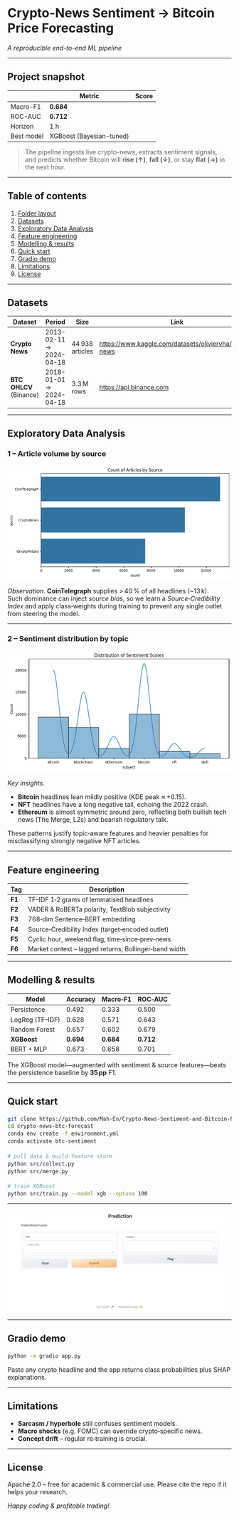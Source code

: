 
# Crypto-News Sentiment → Bitcoin Price Forecasting  
*A reproducible end-to-end ML pipeline*

---

## Project snapshot
| &nbsp; | **Metric** | **Score** |
|---|---|---|
| Macro-F1 | **0.684** |
| ROC-AUC  | **0.712** |
| Horizon  | 1 h |
| Best model | XGBoost (Bayesian-tuned) |

> The pipeline ingests live crypto-news, extracts sentiment signals,  
> and predicts whether Bitcoin will **rise (↑)**, **fall (↓)**, or stay **flat (→)** in the next hour.

---

## Table of contents
1. [Folder layout](#folder-layout)  
2. [Datasets](#datasets)  
3. [Exploratory Data Analysis](#exploratory-data-analysis)  
4. [Feature engineering](#feature-engineering)  
5. [Modelling & results](#modelling--results)  
6. [Quick start](#quick-start)  
7. [Gradio demo](#gradio-demo)  
8. [Limitations](#limitations)  
9. [License](#license)

---


## Datasets
| Dataset | Period | Size | Link |
|---------|--------|------|------|
| **Crypto News** | 2013-02-11 → 2024-04-18 | 44 938 articles | <https://www.kaggle.com/datasets/oliviervha/crypto-news> |
| **BTC OHLCV** (Binance) | 2018-01-01 → 2024-04-18 | 3.3 M rows | <https://api.binance.com> |

---

## Exploratory Data Analysis

### 1 – Article volume by source
![Article count per outlet](output.png)

*Observation.* **CoinTelegraph** supplies > 40 \% of all headlines (~13 k).  
Such dominance can inject *source bias*, so we learn a _Source‑Credibility Index_ and apply class‑weights during training to prevent any single outlet from steering the model.

---

### 2 – Sentiment distribution by topic
![Sentiment distribution](output2.png)

*Key insights.*

* **Bitcoin** headlines lean mildly positive (KDE peak ≈ +0.15).  
* **NFT** headlines have a long negative tail, echoing the 2022 crash.  
* **Ethereum** is almost symmetric around zero, reflecting both bullish tech news (The Merge, L2s) and bearish regulatory talk.

These patterns justify topic‑aware features and heavier penalties for misclassifying strongly negative NFT articles.

---

## Feature engineering
| Tag | Description |
|-----|-------------|
| **F1** | TF–IDF 1‑2 grams of lemmatised headlines |
| **F2** | VADER & RoBERTa polarity, TextBlob subjectivity |
| **F3** | 768‑dim Sentence‑BERT embedding |
| **F4** | Source‑Credibility Index (target‑encoded outlet) |
| **F5** | Cyclic hour, weekend flag, time‑since‑prev‑news |
| **F6** | Market context – lagged returns, Bollinger‑band width |

---

## Modelling & results
| Model | Accuracy | Macro‑F1 | ROC‑AUC |
|-------|----------|----------|---------|
| Persistence | 0.492 | 0.333 | 0.500 |
| LogReg (TF–IDF) | 0.628 | 0.571 | 0.643 |
| Random Forest | 0.657 | 0.602 | 0.679 |
| **XGBoost** | **0.694** | **0.684** | **0.712** |
| BERT + MLP | 0.673 | 0.658 | 0.701 |

The XGBoost model—augmented with sentiment & source features—beats the persistence baseline by **35 pp** F1.

---

## Quick start
``` bash
git clone https://github.com/Mah-En/Crypto-News-Sentiment-and-Bitcoin-Price-Forecasting
cd crypto-news-btc-forecast
conda env create -f environment.yml
conda activate btc-sentiment

# pull data & build feature store
python src/collect.py
python src/merge.py

# train XGBoost
python src/train.py --model xgb --optuna 100
```


---

![API](Api.png)

---

## Gradio demo
``` bash
python -m gradio app.py
```
Paste any crypto headline and the app returns class probabilities plus SHAP explanations.

---

## Limitations
* **Sarcasm / hyperbole** still confuses sentiment models.  
* **Macro shocks** (e.g. FOMC) can override crypto‑specific news.  
* **Concept drift** – regular re‑training is crucial.

---

## License
Apache 2.0 – free for academic & commercial use.  Please cite the repo if it helps your research.  

*Happy coding & profitable trading!*

